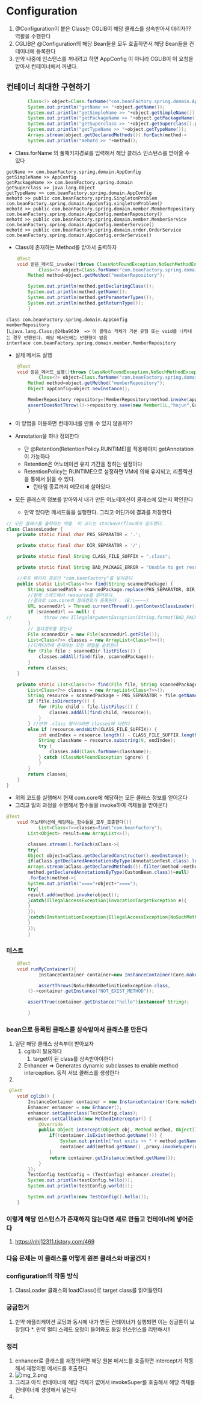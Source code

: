 # Configuration

1. @Configuration이 붙은 Class는 CGLIB이 해당 클래스를 상속받아서 대리자?? 역활을 수행한다
2. CGLIB은 @Configuration의 해당 Bean들을 모두 호출하면서 해당 Bean들을 컨테이너에 등록한다
3. 만약 나중에 인스턴스를 꺼내려고 하면 AppConfig 이 아니라 CGLIB이 이 요청을 받아서 컨테이너에서 꺼낸다.

## 컨테이너 최대한 구현하기

```java
        Class<?> object=Class.forName("com.beanFactory.spring.domain.AppConfig");
        System.out.println("getName >> "+object.getName());
        System.out.println("getSimpleName >> "+object.getSimpleName());
        System.out.println("getPackageName >> "+object.getPackageName());
        System.out.println("getSuperclass >> "+object.getSuperclass().getName());
        System.out.println("getTypeName >> "+object.getTypeName());
        Arrays.stream(object.getDeclaredMethods()).forEach(method->
        System.out.println("mehotd >> "+method));
```

* Class.forName 의 풀패키지경로를 입력해서 해당 클래스 인스턴스를 받아올 수 있다

```text
getName >> com.beanFactory.spring.domain.AppConfig
getSimpleName >> AppConfig
getPackageName >> com.beanFactory.spring.domain
getSuperclass >> java.lang.Object
getTypeName >> com.beanFactory.spring.domain.AppConfig
mehotd >> public com.beanFactory.spring.SingletonProblem com.beanFactory.spring.domain.AppConfig.singletonProblem()
mehotd >> public com.beanFactory.spring.domain.member.MemberRepository com.beanFactory.spring.domain.AppConfig.memberRepository()
mehotd >> public com.beanFactory.spring.domain.member.MemberService com.beanFactory.spring.domain.AppConfig.memberService()
mehotd >> public com.beanFactory.spring.domain.order.OrderService com.beanFactory.spring.domain.AppConfig.orderService()
```

* Class에 존재하는 Method를 받아서 출력하자

```java
    @Test
    void 받은_메서드_invoke()throws ClassNotFoundException,NoSuchMethodException{
            Class<?> object=Class.forName("com.beanFactory.spring.domain.AppConfig");
        Method method=object.getMethod("memberRepository");

        System.out.println(method.getDeclaringClass());
        System.out.println(method.getName());
        System.out.println(method.getParameterTypes());
        System.out.println(method.getReturnType());
        }
```

```text
class com.beanFactory.spring.domain.AppConfig
memberRepository
[Ljava.lang.Class;@24ba9639  => 이 클래스 객체가 기본 유형 또는 void를 나타내는 경우 반환된다. 해당 메서드에는 반환형이 없음
interface com.beanFactory.spring.domain.member.MemberRepository
```

* 실제 메서드 실행

```java
    @Test
    void 받은_메서드_실행()throws ClassNotFoundException,NoSuchMethodException,InvocationTargetException,IllegalAccessException,InstantiationException{
            Class<?> object=Class.forName("com.beanFactory.spring.domain.AppConfig");
        Method method=object.getMethod("memberRepository");
        Object appConfig=object.newInstance();

        MemberRepository repository=(MemberRepository)method.invoke(appConfig);
        assertDoesNotThrow(()->repository.save(new Member(1L,"hojun",Grade.BASIC)));
        }
```

* 이 방법을 이용하면 컨테이너를 만들 수 있지 않을까??

* Annotation을 하나 정의한다
    * 단 @Retention(RetentionPolicy.RUNTIME)를 적용해야지 getAnnotation이 가능하다
    * Retention은 어노테이션 유지 기간을 정하는 설정이다
    * RetentionPolicy는 RUNTIME으로 설정하면 VM에 의해 유지되고, 리플렉션을 통해서 읽을 수 있다.
        * 런타임 종료까지 메모리에 살아있다.
* 모든 클래스의 정보를 받아와서 내가 만든 어노테이션이 클래스에 있는지 확인한다
    * 만약 있다면 메서드들을 실행한다. 그리고 어딘가에 결과를 저장한다

```java
// 모든 클래스를 출력하는 역활  이 코드는 stackoverflow에서 참조했다.
class ClassesLoader {
    private static final char PKG_SEPARATOR = '.';

    private static final char DIR_SEPARATOR = '/';

    private static final String CLASS_FILE_SUFFIX = ".class";

    private static final String BAD_PACKAGE_ERROR = "Unable to get resources from path '%s'. Are you sure the package '%s' exists?";

    //루트 패키지 경로인 "com.beanFactory"를 넣어준다
    public static List<Class<?>> find(String scannedPackage) {
        String scannedPath = scannedPackage.replace(PKG_SEPARATOR, DIR_SEPARATOR);
        //현재 스레드에서 resource를 읽어온다. 
        //결과로 com.core의 절대경로가 등록된다 . (E:\~~~~)
        URL scannedUrl = Thread.currentThread().getContextClassLoader().getResource(scannedPath);
        if (scannedUrl == null) {
//            throw new IllegalArgumentException(String.format(BAD_PACKAGE_ERROR, scannedPath, scannedPackage));
        }
        // 절대경로를 읽는다
        File scannedDir = new File(scannedUrl.getFile());
        List<Class<?>> classes = new ArrayList<Class<?>>();
        //디렉터리에 존재하는 모든 파일을 순회한다
        for (File file : scannedDir.listFiles()) {
            classes.addAll(find(file, scannedPackage));
        }
        return classes;
    }

    private static List<Class<?>> find(File file, String scannedPackage) {
        List<Class<?>> classes = new ArrayList<Class<?>>();
        String resource = scannedPackage + PKG_SEPARATOR + file.getName();
        if (file.isDirectory()) {
            for (File child : file.listFiles()) {
                classes.addAll(find(child, resource));
            }
        } //만약 .class 형식이라면 classes에 더한다
        else if (resource.endsWith(CLASS_FILE_SUFFIX)) {
            int endIndex = resource.length() - CLASS_FILE_SUFFIX.length();
            String className = resource.substring(0, endIndex);
            try {
                classes.add(Class.forName(className));
            } catch (ClassNotFoundException ignore) {
            }
        }
        return classes;
    }
}
```

* 위의 코드를 실행해서 현재 com.core에 해당하는 모든 클래스 정보를 얻어온다
* 그리고 밑의 과정을 수행해서 함수들을 invoke하여 객체들을 받아온다

```java
@Test
    void 어노테이션에_해당하는_함수들을_모두_호출한다(){
            List<Class<?>>classes=find("com.beanFactory");
        List<Object> result=new ArrayList<>();

        classes.stream().forEach(aClass->{
        try{
        Object object=aClass.getDeclaredConstructor().newInstance();
        if(aClass.getDeclaredAnnotationsByType(AnnotationTest.class).length!=0)
        Arrays.stream(aClass.getDeclaredMethods()).filter(method->method.getParameterCount()==0&&
        method.getDeclaredAnnotationsByType(CustomBean.class)!=null)
        .forEach(method->{
        System.out.println("===="+object+"====");
        try{
        result.add(method.invoke(object));
        }catch(IllegalAccessException|InvocationTargetException e){
        }
        });
        }catch(InstantiationException|IllegalAccessException|NoSuchMethodException|InvocationTargetException e){
        }
        });
        }
```

###  테스트

```java
    @Test
    void runMyContainer(){
            InstanceContainer container=new InstanceContainer(Core.makeInstance(AllClassesLoader.find("com.beanFactory")));

            assertThrows(NoSuchBeanDefinitionException.class,
        ()->container.getInstance("NOT_EXIST_METHOD"));

        assertTrue(container.getInstance("hello")instanceof String);

        }
```
### bean으로 등록된 클래스를 상속받아서 클래스를 만든다
1. 일단 해당 클래스 상속부터 받아보자 
   1. cglib이 필요하다
      1. target이 된 class를 상속받아야한다
   2. Enhancer => Generates dynamic subclasses to enable method interception. 동적 서브 클래스를 생성한다
2. 
```java
 @Test
    void cglib() {
        InstanceContainer container = new InstanceContainer(Core.makeInstance(find("com.beanFactory")));
        Enhancer enhancer = new Enhancer();
        enhancer.setSuperclass(TestConfig.class);
        enhancer.setCallback(new MethodInterceptor() {
            @Override
            public Object intercept(Object obj, Method method, Object[] args, MethodProxy proxy) throws Throwable {
                if(!container.isExist(method.getName())) {
                    System.out.println("not exits >> " + method.getName() );
                    container.add(method.getName() ,proxy.invokeSuper(obj,args));
                }
                return container.getInstance(method.getName());
            }
        });
        TestConfig testConfig = (TestConfig) enhancer.create();
        System.out.println(testConfig.hello());
        System.out.println(testConfig.world());

        System.out.println(new TestConfig().hello());
    }
```
### 이렇게 해당 인스턴스가 존재하지 않는다면 새로 만들고 컨테이너에 넣어준다
1. https://nhj12311.tistory.com/469
### 다음 문제는 이 클래스를 어떻게 원본 클래스와 바꿀건지 !
### configuration의 작동 방식
1. ClassLoader 클래스의 loadClass()로 target class를 읽어들인다

### 궁금한거 
1. 만약 애플리케이션 로딩과 동시에 내가 만든 컨테이너가 실행되면 이는 싱글톤이 보장된다
    *. 만약 멀티 스레드 요청이 들어와도 동일 인스턴스를 리턴해서!! 

### 정리
1. enhancer로 클래스를 재정의하면 해당 원본 메서드를 호출하면 intercept가 작동해서 재정의된 메서드를 호출한다 
2. ![img_2.png](img_2.png)
3. 그리고 아직 컨테이너에 해당 객체가 없어서 invokeSuper를 호출해서 해당 객체를 컨테이너에 생성해서 넣는다
4. 